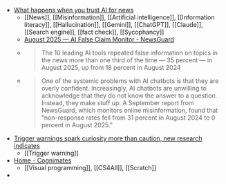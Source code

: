 - [What happens when you trust AI for news](https://popular.info/p/what-happens-when-you-trust-ai-for?publication_id=1664&post_id=176877492&isFreemail=true&r=1gwis&triedRedirect=true)
	- [[News]], [[Misinformation]], [[Artificial intelligence]], [[Information literacy]], [[Hallucination]], [[Gemini]], [[ChatGPT]], [[Claude]], [[Search engine]], [[fact check]], [[Sycophancy]]
	- [August 2025 — AI False Claim Monitor - NewsGuard](https://www.newsguardtech.com/ai-monitor/august-2025-ai-false-claim-monitor/)
	- >The 10 leading AI tools repeated false information on topics in the news more than one third of the time — 35 percent — in August 2025, up from 18 percent in August 2024
	- >One of the systemic problems with AI chatbots is that they are overly confident. Increasingly, AI chatbots are unwilling to acknowledge that they do not know the answer to a question. Instead, they make stuff up. A September report from NewsGuard, which monitors online misinformation, found that “non-response rates fell from 31 percent in August 2024 to 0 percent in August 2025.”
- [Trigger warnings spark curiosity more than caution, new research indicates](https://www.psypost.org/trigger-warnings-spark-curiosity-more-than-caution-new-research-indicates/)
	- [[Trigger warning]]
- [Home - Cognimates](https://hackidemia.github.io/cognimates-website/home/)
	- [[Visual programming]], [[CS4All]], [[Scratch]]
-